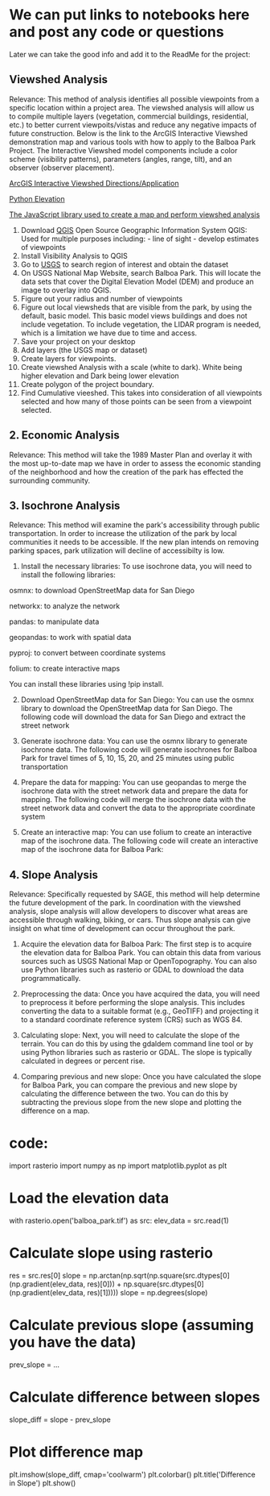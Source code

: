 # We can put links to notebooks here and post any code or questions 

Later we can take the good info and add it to the ReadMe for the project: 

## Viewshed Analysis 

Relevance: 
This method of analysis identifies all possible viewpoints from a specific location within a project area. The viewshed analysis will allow us to compile multiple layers (vegetation, commercial buildings, residential, etc.) to better current viewpoits/vistas and reduce any negative impacts of future construction. Below is the link to the ArcGIS Interactive Viewshed demonstration map and various tools with how to apply to the Balboa Park Project. The Interactive Viewshed model components include a color scheme (visibility patterns), parameters (angles, range, tilt), and an observer (observer placement). 

[ArcGIS Interactive Viewshed Directions/Application](https://doc.arcgis.com/en/arcgis-earth/use/interactive-analysis.htm#:~:text=Viewshed%20analysis%20indicates%20the%20visibility%20%28visible%20or%20obstructed%29,in%20the%20scene%20to%20specify%20the%20observer%20position.)

[Python Elevation](https://github.com/Esri/elevation-gp-python)

[The JavaScript library used to create a map and perform viewshed analysis](https://github.com/mmurillo4410/viewshed)

1. Download [QGIS](https://www.qgis.org/en/site/) Open Source Geographic Information System 
    QGIS: Used for multiple purposes including: 
        - line of sight 
        - develop estimates of viewpoints 
2. Install Visibility Analysis to QGIS
3. Go to [USGS](https://www.usgs.gov/programs/national-geospatial-program/national-map) to search region of interest and obtain the dataset
4. On USGS National Map Website, search Balboa Park. This will locate the data sets that cover the Digital Elevation Model (DEM) and produce an image to overlay into QGIS. 
5. Figure out your radius and number of viewpoints 
6. Figure out local viewsheds that are visible from the park, by using the default, basic model. This basic model views buildings and does not include vegetation. To include vegetation, the LIDAR program is needed, which is a limitation we have due to time and access. 
7. Save your project on your desktop
8. Add layers (the USGS map or dataset) 
9. Create layers for viewpoints.
10. Create viewshed Analysis with a scale (white to dark). White being higher elevation and Dark being lower elevation
11. Create polygon of the project boundary.
12. Find Cumulative vieeshed. This takes into consideration of all viewpoints selected and how many of those points can be seen from a viewpoint selected. 

## 2. Economic Analysis 

Relevance: This method will take the 1989 Master Plan and overlay it with the most up-to-date map we have in order to assess the economic standing of the neighborhood and how the creation of the park has effected the surrounding community. 

## 3. Isochrone Analysis

Relevance: This method will examine the park's accessibility through public transportation. In order to increase the utilization of the park by local communities it needs to be accessible. If the new plan intends on removing parking spaces, park utilization will decline of accessibilty is low. 

1. Install the necessary libraries: To use isochrone data, you will need to install the following libraries:

osmnx: to download OpenStreetMap data for San Diego

networkx: to analyze the network

pandas: to manipulate data

geopandas: to work with spatial data

pyproj: to convert between coordinate systems

folium: to create interactive maps

You can install these libraries using !pip install.


2. Download OpenStreetMap data for San Diego: You can use the osmnx library to download the OpenStreetMap data for San Diego. The following code will download the data for San Diego and extract the street network

3. Generate isochrone data: You can use the osmnx library to generate isochrone data. The following code will generate isochrones for Balboa Park for travel times of 5, 10, 15, 20, and 25 minutes using public transportation

4. Prepare the data for mapping: You can use geopandas to merge the isochrone data with the street network data and prepare the data for mapping. The following code will merge the isochrone data with the street network data and convert the data to the appropriate coordinate system

5. Create an interactive map: You can use folium to create an interactive map of the isochrone data. The following code will create an interactive map of the isochrone data for Balboa Park:

## 4. Slope Analysis 

Relevance: Specifically requested by SAGE, this method will help determine the future development of the park. In coordination with the viewshed analysis, slope analysis will allow developers to discover what areas are accessible through walking, biking, or cars. Thus slope analysis can give insight on what time of development can occur throughout the park. 

1. Acquire the elevation data for Balboa Park: The first step is to acquire the elevation data for Balboa Park. You can obtain this data from various sources such as USGS National Map or OpenTopography. You can also use Python libraries such as rasterio or GDAL to download the data programmatically.

2. Preprocessing the data: Once you have acquired the data, you will need to preprocess it before performing the slope analysis. This includes converting the data to a suitable format (e.g., GeoTIFF) and projecting it to a standard coordinate reference system (CRS) such as WGS 84.

3. Calculating slope: Next, you will need to calculate the slope of the terrain. You can do this by using the gdaldem command line tool or by using Python libraries such as rasterio or GDAL. The slope is typically calculated in degrees or percent rise.

4. Comparing previous and new slope: Once you have calculated the slope for Balboa Park, you can compare the previous and new slope by calculating the difference between the two. You can do this by subtracting the previous slope from the new slope and plotting the difference on a map.

# code: 

import rasterio
import numpy as np
import matplotlib.pyplot as plt

# Load the elevation data
with rasterio.open('balboa_park.tif') as src:
    elev_data = src.read(1)

# Calculate slope using rasterio
res = src.res[0]
slope = np.arctan(np.sqrt(np.square(src.dtypes[0](np.gradient(elev_data, res)[0])) + np.square(src.dtypes[0](np.gradient(elev_data, res)[1]))))
slope = np.degrees(slope)

# Calculate previous slope (assuming you have the data)
prev_slope = ...

# Calculate difference between slopes
slope_diff = slope - prev_slope

# Plot difference map
plt.imshow(slope_diff, cmap='coolwarm')
plt.colorbar()
plt.title('Difference in Slope')
plt.show()
